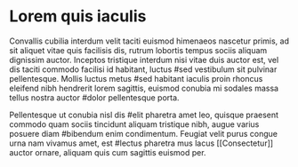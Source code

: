 # Lorem quis iaculis
Convallis cubilia interdum velit taciti euismod himenaeos nascetur primis, ad sit aliquet vitae quis facilisis dis, rutrum lobortis tempus sociis aliquam dignissim auctor. Inceptos tristique interdum nisi vitae duis auctor est, vel dis taciti commodo facilisi id habitant, luctus #sed vestibulum sit pulvinar pellentesque. Mollis luctus metus #sed habitant iaculis proin rhoncus eleifend nibh hendrerit lorem sagittis, euismod conubia mi sodales massa tellus nostra auctor #dolor pellentesque porta. 

Pellentesque ut conubia nisl dis #elit pharetra amet leo, quisque praesent commodo quam sociis tincidunt aliquam tristique nibh, augue varius posuere diam #bibendum enim condimentum. Feugiat velit purus congue urna nam vivamus amet, est #lectus pharetra mus lacus [[Consectetur]] auctor ornare, aliquam quis cum sagittis euismod per. 